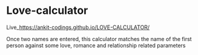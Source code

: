 # Love-calculator 

Live_https://ankit-codings.github.io/LOVE-CALCULATOR/

 Once two names are entered, this calculator matches the name of the first person against some love, romance and relationship related parameters
